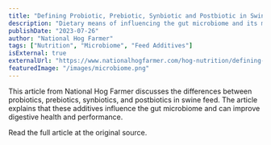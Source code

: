 ```yaml
---
title: "Defining Probiotic, Prebiotic, Synbiotic and Postbiotic in Swine Feed"
description: "Dietary means of influencing the gut microbiome and its metabolic activities, as well as intestinal integrity and digestive health."
publishDate: "2023-07-26"
author: "National Hog Farmer"
tags: ["Nutrition", "Microbiome", "Feed Additives"]
isExternal: true
externalUrl: "https://www.nationalhogfarmer.com/hog-nutrition/defining-probiotic-prebiotic-synbiotic-and-postbiotic-in-swine-feed"
featuredImage: "/images/microbiome.png"
---
```



This article from National Hog Farmer discusses the differences between probiotics, prebiotics, synbiotics, and postbiotics in swine feed. The article explains that these additives influence the gut microbiome and can improve digestive health and performance.

Read the full article at the original source.